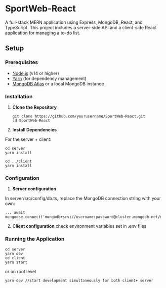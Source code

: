 # SportWeb-React

A full-stack MERN application using Express, MongoDB, React, and TypeScript. This project includes a server-side API and a client-side React application for managing a to-do list.

## Setup

### Prerequisites

- [Node.js](https://nodejs.org/) (v14 or higher)
- [Yarn](https://yarnpkg.com/) (for dependency management)
- [MongoDB Atlas](https://www.mongodb.com/cloud/atlas) or a local MongoDB instance

### Installation

1. **Clone the Repository**

   ```
   git clone https://github.com/yourusername/SportWeb-React.git
   cd SportWeb-React
   ```
   
2. **Install Dependencies**

For the server + client:

   ```
   cd server
   yarn install
   
   cd ../client
   yarn install
   ```

### Configuration

1. **Server configuration**

In server/src/config/db.ts, replace the MongoDB connection string with your own:

   ```
   ... await mongoose.connect('mongodb+srv://username:password@cluster.mongodb.net/mydatabase'...
   ```

2. **Client configuration**
check environment variables set in .env files

### Running the Application
   ```
   cd server
   yarn dev
   cd client
   yarn start
   ```

   or on root level
   
   ```
   yarn dev //start development simultaneously for both client+ server
   ```
